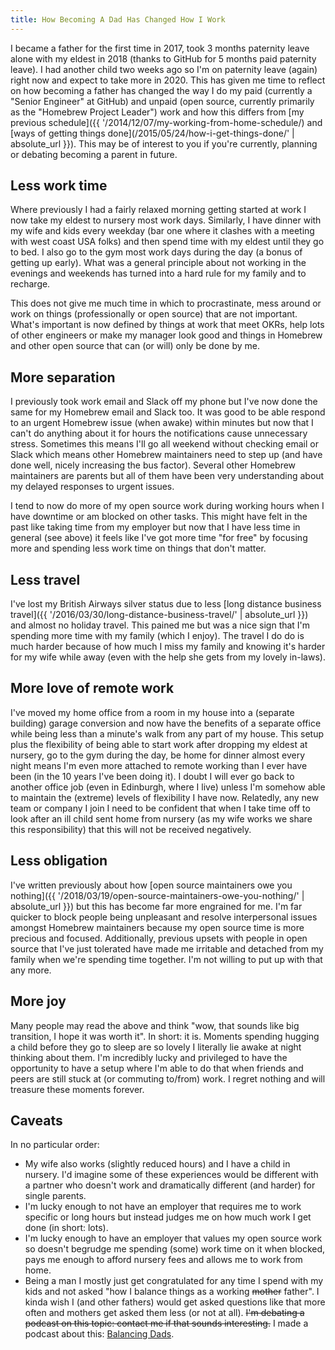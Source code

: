 ```yaml
---
title: How Becoming A Dad Has Changed How I Work
---
```


I became a father for the first time in 2017, took 3 months paternity leave alone with my eldest in 2018 (thanks to GitHub for 5 months paid paternity leave). I had another child two weeks ago so I'm on paternity leave (again) right now and expect to take more in 2020. This has given me time to reflect on how becoming a father has changed the way I do my paid (currently a "Senior Engineer" at GitHub) and unpaid (open source, currently primarily as the "Homebrew Project Leader") work and how this differs from [my previous schedule]({{ '/2014/12/07/my-working-from-home-schedule/) and [ways of getting things done](/2015/05/24/how-i-get-things-done/' | absolute_url }}). This may be of interest to you if you're currently, planning or debating becoming a parent in future.

## Less work time

Where previously I had a fairly relaxed morning getting started at work I now take my eldest to nursery most work days. Similarly, I have dinner with my wife and kids every weekday (bar one where it clashes with a meeting with west coast USA folks) and then spend time with my eldest until they go to bed. I also go to the gym most work days during the day (a bonus of getting up early). What was a general principle about not working in the evenings and weekends has turned into a hard rule for my family and to recharge.

This does not give me much time in which to procrastinate, mess around or work on things (professionally or open source) that are not important. What's important is now defined by things at work that meet OKRs, help lots of other engineers or make my manager look good and things in Homebrew and other open source that can (or will) only be done by me.

## More separation

I previously took work email and Slack off my phone but I've now done the same for my Homebrew email and Slack too. It was good to be able respond to an urgent Homebrew issue (when awake) within minutes but now that I can't do anything about it for hours the notifications cause unnecessary stress. Sometimes this means I'll go all weekend without checking email or Slack which means other Homebrew maintainers need to step up (and have done well, nicely increasing the bus factor). Several other Homebrew maintainers are parents but all of them have been very understanding about my delayed responses to urgent issues.

I tend to now do more of my open source work during working hours when I have downtime or am blocked on other tasks. This might have felt in the past like taking time from my employer but now that I have less time in general (see above) it feels like I've got more time "for free" by focusing more and spending less work time on things that don't matter.

## Less travel

I've lost my British Airways silver status due to less [long distance business travel]({{ '/2016/03/30/long-distance-business-travel/' | absolute_url }}) and almost no holiday travel. This pained me but was a nice sign that I'm spending more time with my family (which I enjoy). The travel I do do is much harder because of how much I miss my family and knowing it's harder for my wife while away (even with the help she gets from my lovely in-laws).

## More love of remote work

I've moved my home office from a room in my house into a (separate building) garage conversion and now have the benefits of a separate office while being less than a minute's walk from any part of my house. This setup plus the flexibility of being able to start work after dropping my eldest at nursery, go to the gym during the day, be home for dinner almost every night means I'm even more attached to remote working than I ever have been (in the 10 years I've been doing it). I doubt I will ever go back to another office job (even in Edinburgh, where I live) unless I'm somehow able to maintain the (extreme) levels of flexibility I have now. Relatedly, any new team or company I join I need to be confident that when I take time off to look after an ill child sent home from nursery (as my wife works we share this responsibility) that this will not be received negatively.

## Less obligation

I've written previously about how [open source maintainers owe you nothing]({{ '/2018/03/19/open-source-maintainers-owe-you-nothing/' | absolute_url }}) but this has become far more engrained for me. I'm far quicker to block people being unpleasant and resolve interpersonal issues amongst Homebrew maintainers because my open source time is more precious and focused. Additionally, previous upsets with people in open source that I've just tolerated have made me irritable and detached from my family when we're spending time together. I'm not willing to put up with that any more.

## More joy

Many people may read the above and think "wow, that sounds like big transition, I hope it was worth it". In short: it is. Moments spending hugging a child before they go to sleep are so lovely I literally lie awake at night thinking about them. I'm incredibly lucky and privileged to have the opportunity to have a setup where I'm able to do that when friends and peers are still stuck at (or commuting to/from) work. I regret nothing and will treasure these moments forever.

## Caveats

In no particular order:

- My wife also works (slightly reduced hours) and I have a child in nursery. I'd imagine some of these experiences would be different with a partner who doesn't work and dramatically different (and harder) for single parents.
- I'm lucky enough to not have an employer that requires me to work specific or long hours but instead judges me on how much work I get done (in short: lots).
- I'm lucky enough to have an employer that values my open source work so doesn't begrudge me spending (some) work time on it when blocked, pays me enough to afford nursery fees and allows me to work from home.
- Being a man I mostly just get congratulated for any time I spend with my kids and not asked "how I balance things as a working ~~mother~~ father". I kinda wish I (and other fathers) would get asked questions like that more often and mothers get asked them less (or not at all). ~~I'm debating a podcast on this topic: contact me if that sounds interesting.~~ I made a podcast about this: [Balancing Dads](https://mikemcquaid.com/balancingdads/).
